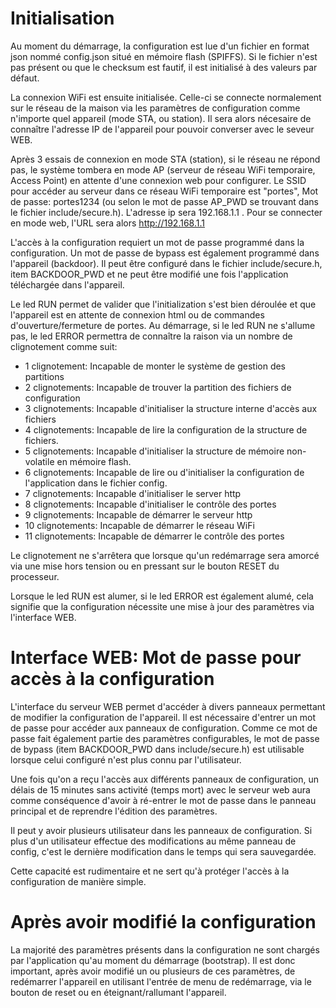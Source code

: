# Initialisation

Au moment du démarrage, la configuration est lue d'un fichier en format json nommé config.json situé en mémoire flash (SPIFFS). Si le fichier n'est pas présent ou que le checksum est fautif, il est initialisé à des valeurs par défaut.

La connexion WiFi est ensuite initialisée. Celle-ci se connecte normalement sur le réseau de la maison via les paramètres de configuration comme n'importe quel appareil (mode STA, ou station). Il sera alors nécesaire de connaître l'adresse IP de l'appareil pour pouvoir converser avec le seveur WEB.

Après 3 essais de connexion en mode STA (station), si le réseau ne répond pas, le système tombera en mode AP (serveur de réseau WiFi temporaire, Access Point) en attente d'une connexion web pour configurer. Le SSID pour accéder au serveur dans ce réseau WiFi temporaire est "portes", Mot de passe: portes1234 (ou selon le mot de passe AP_PWD se trouvant dans le fichier include/secure.h). L'adresse ip sera 192.168.1.1 . Pour se connecter en mode web, l'URL sera alors http://192.168.1.1

L'accès à la configuration requiert un mot de passe programmé dans la configuration. Un mot de passe de bypass est également programmé dans l'appareil (backdoor). Il peut être configuré dans le fichier include/secure.h, item BACKDOOR_PWD et ne peut être modifié une fois l'application téléchargée dans l'appareil.

Le led RUN permet de valider que l'initialization s'est bien déroulée et que l'appareil est en attente de connexion html ou de commandes d'ouverture/fermeture de portes. Au démarrage, si le led RUN ne s'allume pas, le led ERROR permettra de connaître la raison via un nombre de clignotement comme suit:

- 1 clignotement: Incapable de monter le système de gestion des partitions
- 2 clignotements: Incapable de trouver la partition des fichiers de configuration
- 3 clignotements: Incapable d'initialiser la structure interne d'accès aux fichiers
- 4 clignotements: Incapable de lire la configuration de la structure de fichiers.
- 5 clignotements: Incapable d'initialiser la structure de mémoire non-volatile en mémoire flash.
- 6 clignotements: Incapable de lire ou d'initialiser la configuration de l'application dans le fichier config.
- 7 clignotements: Incapable d'initialiser le server http
- 8 clignotements: Incapable d'initialiser le contrôle des portes
- 9 clignotements: Incapable de démarrer le serveur http
- 10 clignotements: Incapable de démarrer le réseau WiFi
- 11 clignotements: Incapable de démarrer le contrôle des portes

Le clignotement ne s'arrêtera que lorsque qu'un redémarrage sera amorcé via une mise hors tension ou en pressant sur le bouton RESET du processeur.

Lorsque le led RUN est alumer, si le led ERROR est également alumé, cela signifie que la configuration nécessite une mise à jour des paramètres via l'interface WEB.

# Interface WEB: Mot de passe pour accès à la configuration

L'interface du serveur WEB permet d'accéder à divers panneaux permettant de modifier la configuration de l'appareil. Il est nécessaire d'entrer un mot de passe pour accéder aux panneaux de configuration. Comme ce mot de passe fait également partie des paramètres configurables, le mot de passe de bypass (item BACKDOOR_PWD dans include/secure.h) est utilisable lorsque celui configuré n'est plus connu par l'utilisateur.

Une fois qu'on a reçu l'accès aux différents panneaux de configuration, un délais de 15 minutes sans activité (temps mort) avec le serveur web aura comme conséquence d'avoir à ré-entrer le mot de passe dans le panneau principal et de reprendre l'édition des paramètres.

Il peut y avoir plusieurs utilisateur dans les panneaux de configuration. Si plus d'un utilisateur effectue des modifications au même panneau de config, c'est le dernière modification dans le temps qui sera sauvegardée.

Cette capacité est rudimentaire et ne sert qu'à protéger l'accès à la configuration de manière simple.

# Après avoir modifié la configuration

La majorité des paramètres présents dans la configuration ne sont chargés par l'application qu'au moment du démarrage (bootstrap). Il est donc important, après avoir modifié un ou plusieurs de ces paramètres, de redémarrer l'appareil en utilisant l'entrée de menu de redémarrage, via le bouton de reset ou en éteignant/rallumant l'appareil.